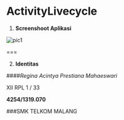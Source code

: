 # ActivityLivecycle

1. **Screenshoot Aplikasi**

  ![pic1](https://cloud.githubusercontent.com/assets/22065791/19178412/a6b88458-8c7c-11e6-9b68-c589797ef1bd.png)
  
  ===

2. **Identitas**

 ####*Regina Acintya Prestiana Mahaeswari*

 XII RPL 1 / 33
 
 **4254/1319.070**
 
 ###SMK TELKOM MALANG
